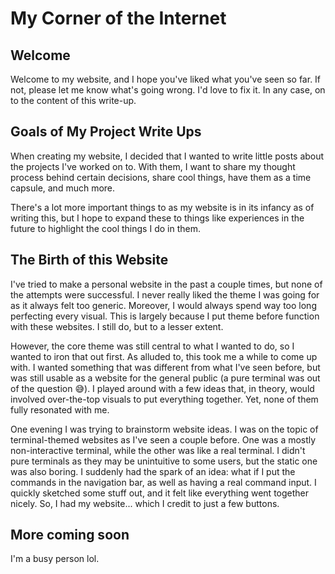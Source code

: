# My Corner of the Internet

## Welcome

Welcome to my website, and I hope you've liked what you've seen so far.
If not, please let me know what's going wrong. I'd love to fix it.
In any case, on to the content of this write-up.

## Goals of My Project Write Ups

When creating my website, I decided that I wanted to write little posts
about the projects I've worked on to. With them, I want to share my thought process
behind certain decisions, share cool things, have them as a time capsule, and
much more.

There's a lot more important things to as my website is in its infancy as of
writing this, but I hope to expand these to things like experiences in the
future to highlight the cool things I do in them.

## The Birth of this Website

I've tried to make a personal website in the past a couple times, but none of
the attempts were successful. I never really liked the theme I was going for
as it always felt too generic. Moreover, I would always spend way too long
perfecting every visual. This is largely because I put theme before function
with these websites. I still do, but to a lesser extent.

However, the core theme was still central to what I wanted to do, so I wanted
to iron that out first. As alluded to, this took me a while to come up with.
I wanted something that was different from what I've seen before, but
was still usable as a website for the general public (a pure
terminal was out of the question 😅). I played around with a few ideas that,
in theory, would involved over-the-top visuals to put everything together.
Yet, none of them fully resonated with me.

One evening I was trying to brainstorm website ideas. I was on the topic of
terminal-themed websites as I've seen a couple before. One was a mostly
non-interactive terminal, while the other was like a real terminal. I didn't
pure terminals as they may be unintuitive to some users, but the static one
was also boring. I suddenly had the spark of an idea: what if I put the
commands in the navigation bar, as well as having a real command input. I
quickly sketched some stuff out, and it felt like everything went together
nicely. So, I had my website... which I credit to just a few buttons.

## More coming soon

I'm a busy person lol.
